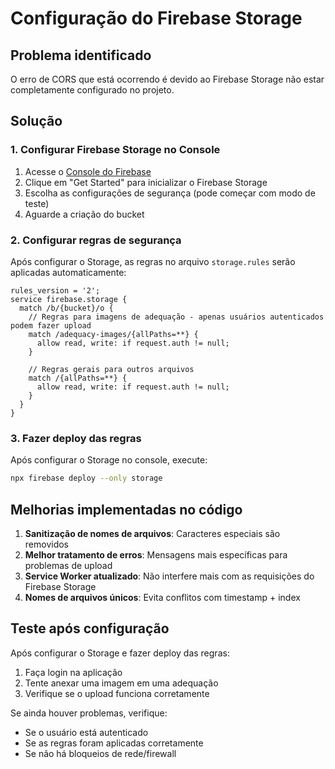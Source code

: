 # Configuração do Firebase Storage

## Problema identificado
O erro de CORS que está ocorrendo é devido ao Firebase Storage não estar completamente configurado no projeto.

## Solução

### 1. Configurar Firebase Storage no Console

1. Acesse o [Console do Firebase](https://console.firebase.google.com/project/versys-4529f/storage)
2. Clique em "Get Started" para inicializar o Firebase Storage
3. Escolha as configurações de segurança (pode começar com modo de teste)
4. Aguarde a criação do bucket

### 2. Configurar regras de segurança

Após configurar o Storage, as regras no arquivo `storage.rules` serão aplicadas automaticamente:

```rules
rules_version = '2';
service firebase.storage {
  match /b/{bucket}/o {
    // Regras para imagens de adequação - apenas usuários autenticados podem fazer upload
    match /adequacy-images/{allPaths=**} {
      allow read, write: if request.auth != null;
    }
    
    // Regras gerais para outros arquivos
    match /{allPaths=**} {
      allow read, write: if request.auth != null;
    }
  }
}
```

### 3. Fazer deploy das regras

Após configurar o Storage no console, execute:

```bash
npx firebase deploy --only storage
```

## Melhorias implementadas no código

1. **Sanitização de nomes de arquivos**: Caracteres especiais são removidos
2. **Melhor tratamento de erros**: Mensagens mais específicas para problemas de upload
3. **Service Worker atualizado**: Não interfere mais com as requisições do Firebase Storage
4. **Nomes de arquivos únicos**: Evita conflitos com timestamp + index

## Teste após configuração

Após configurar o Storage e fazer deploy das regras:

1. Faça login na aplicação
2. Tente anexar uma imagem em uma adequação
3. Verifique se o upload funciona corretamente

Se ainda houver problemas, verifique:
- Se o usuário está autenticado
- Se as regras foram aplicadas corretamente
- Se não há bloqueios de rede/firewall 